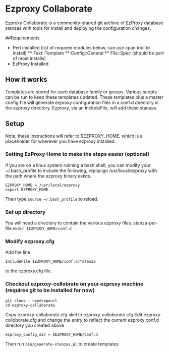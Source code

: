 # Ezproxy Collaborate

Ezproxy Collaborate is a community-shared git archive of EzProxy database stanzas with tools for install and deploying the configuration changes.


##Requirements

* Perl installed (list of required modules below, can use cpan tool to install)
** Text::Template
** Config::General
** File::Spec (should be part of most installs)
* EzProxy Installed

## How it works

Templates are stored for each database family or groups. Various scripts can be run to keep these templates updated. These templates plus a master config file will generate ezproxy configuration files in a conf.d directory in the ezproxy directory. Ezproxy, via an IncludeFile, will add these stanzas.

## Setup

Note, these instructions will refer to $EZPROXY_HOME, which is a placeholder for wherever you have ezproxy installed.

### Setting EzProxy Home to make the steps easier (optional)

if you are on a linux system running a bash shell, you can modify your ~/.bash_profile to include the following, replacign /usr/local/ezproxy with the path where the ezproxy binary exists.

````
EZPROXY_HOME = /usr/local/ezproxy
export EZPROXY_HOME
````

Then type `source ~/.bash_profile` to reload.

### Set up directory

You will need a directory to contain the various ezproxy files. stanza-per-file  `mkdir $EZPROXY_HOME/conf.d`

### Modify ezproxy.cfg

Add the line
````
IncludeFile $EZPROXY_HOME/conf.d/*stanza
````
to the ezproxy.cfg file.
### Checkout ezproxy-collobrate on your ezproxy machine (requires git to be installed for now)

````
git clone - needrepourl
cd ezproxy-collaborate
````

Copy ezproxy-collaborate.cfg.skel to ezproxy-collaborate.cfg
Edit ezproxy-colloborate.cfg and change the entry to reflect the current ezproxy conf.d directory you created above
````
ezproxy_config_dir = $EZPROXY_HOME/conf.d
````

Then run `bin/generate-stanzas.pl` to create templates






